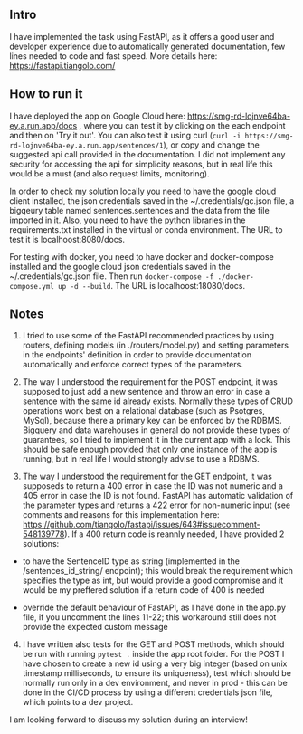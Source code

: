 ## Intro
I have implemented the task using FastAPI, as it offers a good user and developer experience due to automatically generated documentation, few lines needed to code and fast speed. More details here: https://fastapi.tiangolo.com/


## How to run it
I have deployed the app on Google Cloud here: https://smg-rd-lojnve64ba-ey.a.run.app/docs , where you can test it by clicking on the each endpoint and then on 'Try it out'. You can also test it using curl (```curl -i https://smg-rd-lojnve64ba-ey.a.run.app/sentences/1```), or copy and change the suggested api call provided in the documentation. I did not implement any security for accessing the api for simplicity reasons, but in real life this would be a must (and also request limits, monitoring).


In order to check my solution locally you need to have the google cloud client installed, the json credentials saved in the ~/.credentials/gc.json file, a bigqeury table named sentences.sentences and the data from the file imported in it. Also, you need to have the python libraries in the requirements.txt installed in the virtual or conda environment. The URL to test it is localhoost:8080/docs.

For testing with docker, you need to have docker and docker-compose installed and the google cloud json credentials saved in the ~/.credentials/gc.json file.
Then run ```docker-compose -f ./docker-compose.yml up -d --build```. The URL is localhoost:18080/docs.


## Notes
1. I tried to use some of the FastAPI recommended practices by using routers, defining models (in ./routers/model.py) and setting parameters in the endpoints' definition in order to provide documentation automatically and enforce correct types of the parameters.

2. The way I understood the requirement for the POST endpoint, it was supposed to just add a new sentence and throw an error in case a sentence with the same id already exists. Normally these types of CRUD operations work best on a relational database (such as Psotgres, MySql), because there a primary key can be enforced by the RDBMS. Bigquery and data warehouses in general do not provide these types of guarantees, so I tried to implement it in the current app with a lock. This should be safe enough provided that only one instance of the app is running, but in real life I would strongly advise to use a RDBMS.

3. The way I understood the requirement for the GET endpoint, it was supposeds to return a 400 error in case the ID was not numeric and a 405 error in case the ID is not found. FastAPI has automatic validation of the parameter types and returns a 422 error for non-numeric input (see comments and reasons for this implementation here: https://github.com/tiangolo/fastapi/issues/643#issuecomment-548139778). If a 400 return code is reannly needed, I have provided 2 solutions:

 - to have the SentenceID type as string (implemented in the /sentences_id_string/ endpoint); this would break the requirement which specifies the type as int, but would provide a good compromise and it would be my preffered solution if a return code of 400 is needed

 - override the default behaviour of FastAPI, as I have done in the app.py file, if you uncomment the lines 11-22; this workaround still does not provide the expected custom message

4. I have written also tests for the GET and POST methods, which should be run with running ```pytest .``` inside the app root folder. For the POST I have chosen to create a new id using a very big integer (based on unix timestamp milliseconds, to ensure its uniqueness), test which should be normally run only in a dev environment, and never in prod - this can be done in the CI/CD process by using a different credentials json file, which points to a dev project.


I am looking forward to discuss my solution during an interview!